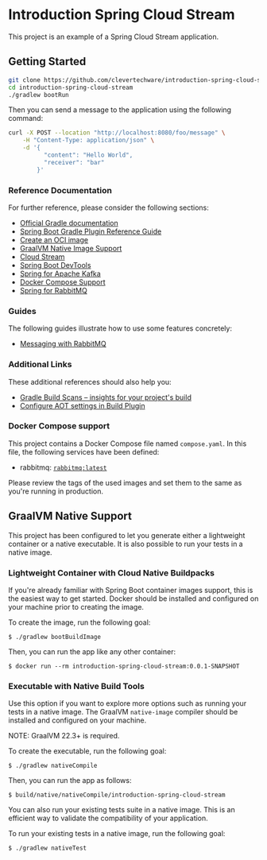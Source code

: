 # Introduction Spring Cloud Stream

This project is an example of a Spring Cloud Stream application.

## Getting Started

```bash
git clone https://github.com/clevertechware/introduction-spring-cloud-stream.git
cd introduction-spring-cloud-stream
./gradlew bootRun
```

Then you can send a message to the application using the following command:

```bash
curl -X POST --location "http://localhost:8080/foo/message" \
    -H "Content-Type: application/json" \
    -d '{
          "content": "Hello World",
          "receiver": "bar"
        }'
```

### Reference Documentation

For further reference, please consider the following sections:

* [Official Gradle documentation](https://docs.gradle.org)
* [Spring Boot Gradle Plugin Reference Guide](https://docs.spring.io/spring-boot/docs/3.2.0/gradle-plugin/reference/html/)
* [Create an OCI image](https://docs.spring.io/spring-boot/docs/3.2.0/gradle-plugin/reference/html/#build-image)
* [GraalVM Native Image Support](https://docs.spring.io/spring-boot/docs/3.2.0/reference/html/native-image.html#native-image)
* [Cloud Stream](https://docs.spring.io/spring-cloud-stream/docs/current/reference/html/spring-cloud-stream.html#spring-cloud-stream-overview-introducing)
* [Spring Boot DevTools](https://docs.spring.io/spring-boot/docs/3.2.0/reference/htmlsingle/index.html#using.devtools)
* [Spring for Apache Kafka](https://docs.spring.io/spring-boot/docs/3.2.0/reference/htmlsingle/index.html#messaging.kafka)
* [Docker Compose Support](https://docs.spring.io/spring-boot/docs/3.2.0/reference/htmlsingle/index.html#features.docker-compose)
* [Spring for RabbitMQ](https://docs.spring.io/spring-boot/docs/3.2.0/reference/htmlsingle/index.html#messaging.amqp)

### Guides

The following guides illustrate how to use some features concretely:

* [Messaging with RabbitMQ](https://spring.io/guides/gs/messaging-rabbitmq/)

### Additional Links

These additional references should also help you:

* [Gradle Build Scans – insights for your project's build](https://scans.gradle.com#gradle)
* [Configure AOT settings in Build Plugin](https://docs.spring.io/spring-boot/docs/3.2.0/gradle-plugin/reference/htmlsingle/#aot)

### Docker Compose support

This project contains a Docker Compose file named `compose.yaml`.
In this file, the following services have been defined:

* rabbitmq: [`rabbitmq:latest`](https://hub.docker.com/_/rabbitmq)

Please review the tags of the used images and set them to the same as you're running in production.

## GraalVM Native Support

This project has been configured to let you generate either a lightweight container or a native executable.
It is also possible to run your tests in a native image.

### Lightweight Container with Cloud Native Buildpacks

If you're already familiar with Spring Boot container images support, this is the easiest way to get started.
Docker should be installed and configured on your machine prior to creating the image.

To create the image, run the following goal:

```
$ ./gradlew bootBuildImage
```

Then, you can run the app like any other container:

```
$ docker run --rm introduction-spring-cloud-stream:0.0.1-SNAPSHOT
```

### Executable with Native Build Tools

Use this option if you want to explore more options such as running your tests in a native image.
The GraalVM `native-image` compiler should be installed and configured on your machine.

NOTE: GraalVM 22.3+ is required.

To create the executable, run the following goal:

```
$ ./gradlew nativeCompile
```

Then, you can run the app as follows:

```
$ build/native/nativeCompile/introduction-spring-cloud-stream
```

You can also run your existing tests suite in a native image.
This is an efficient way to validate the compatibility of your application.

To run your existing tests in a native image, run the following goal:

```
$ ./gradlew nativeTest
```

